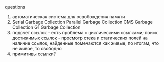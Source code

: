 

questions
1. автоматическая система для освобождения памяти
2. Serial Garbage Collection
   Parallel Garbage Collection
   CMS Garbage Collection
   G1 Garbage Collection
3. подсчет ссылок - есть проблема с циклическими ссылками; 
поиск достижимых ссылок - просмотр стека и статических полей на наличие ссылок, найденные помечаются как живые, 
по итогам, что не живое, то свободно
4. примитивы ссылки?